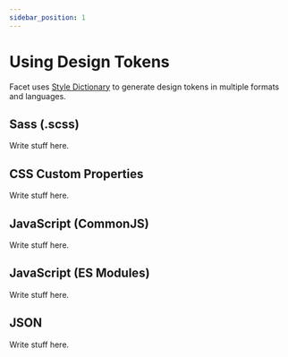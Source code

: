 ```yaml
---
sidebar_position: 1
---
```


# Using Design Tokens

Facet uses [Style Dictionary](https://amzn.github.io/style-dictionary/#/) to generate design tokens in multiple formats and languages.

## Sass (.scss)

Write stuff here.

## CSS Custom Properties

Write stuff here.

## JavaScript (CommonJS)

Write stuff here.

## JavaScript (ES Modules)

Write stuff here.

## JSON

Write stuff here.
